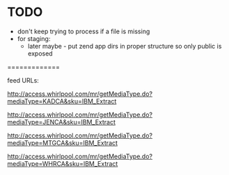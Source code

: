 # TODO

* don't keep trying to process if a file is missing
* for staging:
    - later maybe - put zend app dirs in proper structure so only public is exposed


=============

feed URLs:


http://access.whirlpool.com/mr/getMediaType.do?mediaType=KADCA&sku=IBM_Extract

http://access.whirlpool.com/mr/getMediaType.do?mediaType=JENCA&sku=IBM_Extract

http://access.whirlpool.com/mr/getMediaType.do?mediaType=MTGCA&sku=IBM_Extract

http://access.whirlpool.com/mr/getMediaType.do?mediaType=WHRCA&sku=IBM_Extract
